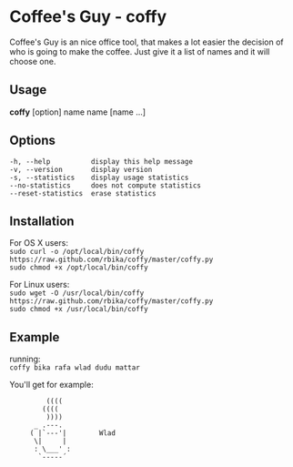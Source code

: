 Coffee's Guy - coffy
====================
Coffee's Guy is an nice office tool, that makes a lot easier the decision of who is going to make the coffee.
Just give it a list of names and it will choose one.

Usage
-----
**coffy** [option] name name [name ...]

Options
-------
    -h, --help          display this help message
    -v, --version       display version
    -s, --statistics    display usage statistics
    --no-statistics     does not compute statistics
    --reset-statistics  erase statistics

Installation
------------
For OS X users:  
`sudo curl -o /opt/local/bin/coffy https://raw.github.com/rbika/coffy/master/coffy.py`  
`sudo chmod +x /opt/local/bin/coffy`  

For Linux users:  
`sudo wget -O /usr/local/bin/coffy https://raw.github.com/rbika/coffy/master/coffy.py`  
`sudo chmod +x /usr/local/bin/coffy`  

Example
-------
running:  
`coffy bika rafa wlad dudu mattar`  

You'll get for example:

             ((((
            ((((
             ))))
          _ .---.
         ( |`---'|        Wlad
          \|     |
          : \___' :
           `-----´
